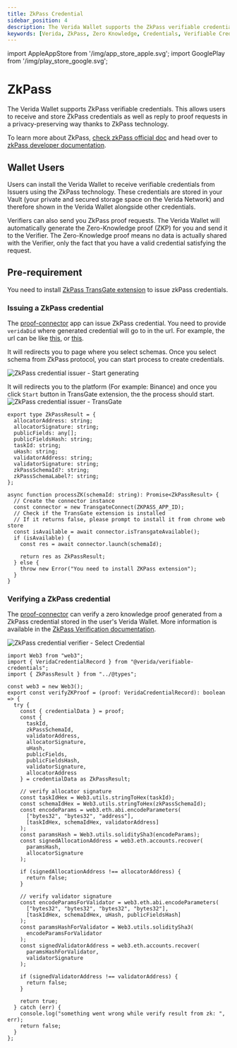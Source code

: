 ```yaml
---
title: ZkPass Credential
sidebar_position: 4
description: The Verida Wallet supports the ZkPass verifiable credentials.
keywords: [Verida, ZkPass, Zero Knowledge, Credentials, Verifiable Credentials]
---
```


import AppleAppStore from '/img/app_store_apple.svg';
import GooglePlay from '/img/play_store_google.svg';

# ZkPass

The Verida Wallet supports ZkPass verifiable credentials. This allows users to receive and store ZkPass credentials as well as reply to proof requests in a privacy-preserving way thanks to ZkPass technology.

To learn more about ZkPass, [check zkPass official doc](https://zkpass.gitbook.io/zkpass/user-guides/overview) and head over to [zkPass developer documentation](https://zkpass.gitbook.io/zkpass/developer-guides/extension-js-sdk).

## Wallet Users

Users can install the Verida Wallet to receive verifiable credentials from Issuers using the ZkPass technology. These credentials are stored in your Vault (your private and secured storage space on the Verida Network) and therefore shown in the Verida Wallet alongside other credentials.

Verifiers can also send you ZkPass proof requests. The Verida Wallet will automatically generate the Zero-Knowledge proof (ZKP) for you and send it to the Verifier. The Zero-Knowledge proof means no data is actually shared with the Verifier, only the fact that you have a valid credential satisfying the request.

## Pre-requirement

You need to install [ZkPass TransGate extension](https://zkpass.gitbook.io/zkpass/user-guides/transgate) to issue zkPass credentials.

### Issuing a ZkPass credential

The [proof-connector](https://proofs.verida.network/) app can issue ZkPass credential.
You need to provide `veridaDid` where generated credential will go to in the url. For example, the url can be like [this](https://proof.verida.network/add-credential?veridaDid=did:vda:mainnet:0x378E209c8Cdc071b1ad7d0b4aBE300309A7bE541), or [this](https://proof.verida.network/add-credential?veridaDid=did:vda:mainnet:0x378E209c8Cdc071b1ad7d0b4aBE300309A7bE541&schemaId=ef39adb26c88439591279e25e7856b61).

It will redirects you to page where you select schemas.
Once you select schema from ZkPass protocol, you can start process to create credentials.

![ZkPass credential issuer - Start generating](/img/extensions/zkpass/start-process.png)

It will redirects you to the platform (For example: Binance) and once you click `Start` button in TransGate extension, the the process should start.
![ZkPass credential issuer - TransGate](/img/extensions/zkpass/transgate.png)

```
export type ZkPassResult = {
  allocatorAddress: string;
  allocatorSignature: string;
  publicFields: any[];
  publicFieldsHash: string;
  taskId: string;
  uHash: string;
  validatorAddress: string;
  validatorSignature: string;
  zkPassSchemaId?: string;
  zkPassSchemaLabel?: string;
};

async function processZK(schemaId: string): Promise<ZkPassResult> {
  // Create the connector instance
  const connector = new TransgateConnect(ZKPASS_APP_ID);
  // Check if the TransGate extension is installed
  // If it returns false, please prompt to install it from chrome web store
  const isAvailable = await connector.isTransgateAvailable();
  if (isAvailable) {
    const res = await connector.launch(schemaId);

    return res as ZkPassResult;
  } else {
    throw new Error("You need to install ZKPass extension");
  }
}
```

### Verifying a ZkPass credential

The [proof-connector](https://proofs.verida.network/verify) can verify a zero knowledge proof generated from a ZkPass credential stored in the user's Verida Wallet. More information is available in the [ZkPass Verification documentation](https://zkpass.gitbook.io/zkpass/developer-guides/how-to-verify-the-result).


![ZkPass credential verifier - Select Credential](/img/extensions/zkpass/select-credential.png)

```
import Web3 from "web3";
import { VeridaCredentialRecord } from "@verida/verifiable-credentials";
import { ZkPassResult } from "../@types";

const web3 = new Web3();
export const verifyZKProof = (proof: VeridaCredentialRecord): boolean => {
  try {
    const { credentialData } = proof;
    const {
      taskId,
      zkPassSchemaId,
      validatorAddress,
      allocatorSignature,
      uHash,
      publicFields,
      publicFieldsHash,
      validatorSignature,
      allocatorAddress
    } = credentialData as ZkPassResult;

    // verify allocator signature
    const taskIdHex = Web3.utils.stringToHex(taskId);
    const schemaIdHex = Web3.utils.stringToHex(zkPassSchemaId);
    const encodeParams = web3.eth.abi.encodeParameters(
      ["bytes32", "bytes32", "address"],
      [taskIdHex, schemaIdHex, validatorAddress]
    );
    const paramsHash = Web3.utils.soliditySha3(encodeParams);
    const signedAllocationAddress = web3.eth.accounts.recover(
      paramsHash,
      allocatorSignature
    );

    if (signedAllocationAddress !== allocatorAddress) {
      return false;
    }

    // verify validator signature
    const encodeParamsForValidator = web3.eth.abi.encodeParameters(
      ["bytes32", "bytes32", "bytes32", "bytes32"],
      [taskIdHex, schemaIdHex, uHash, publicFieldsHash]
    );
    const paramsHashForValidator = Web3.utils.soliditySha3(
      encodeParamsForValidator
    );
    const signedValidatorAddress = web3.eth.accounts.recover(
      paramsHashForValidator,
      validatorSignature
    );

    if (signedValidatorAddress !== validatorAddress) {
      return false;
    }

    return true;
  } catch (err) {
    console.log("something went wrong while verify result from zk: ", err);
    return false;
  }
};
```